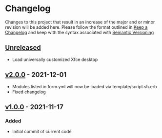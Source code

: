 # Changelog
Changes to this project that result in an increase of the major and or minor revision will be added here. Please follow the format outlined in [Keep a Changelog](http://keepachangelog.com/en/1.0.0/) and keep with the syntax associated with [Semantic Versioning](https://semver.org/)

## [Unreleased]
- Load universally customized Xfce desktop

## [v2.0.0] - 2021-12-01
- Modules listed in form.yml will now be loaded via template/script.sh.erb
- Fixed changelog

## [v1.0.0] - 2021-11-17
### Added
- Initial commit of current code

[Unreleased]: https://github.com/UCO-HPC/buddy_desktop/compare/v2.0.0...devel
[v2.0.0]: https://github.com/UCO-HPC/buddy_desktop/compare/v1.0.0...v2.0.0
[v1.0.0]: https://github.com/UCO-HPC/buddy_desktop/releases/tag/v1.0.0
